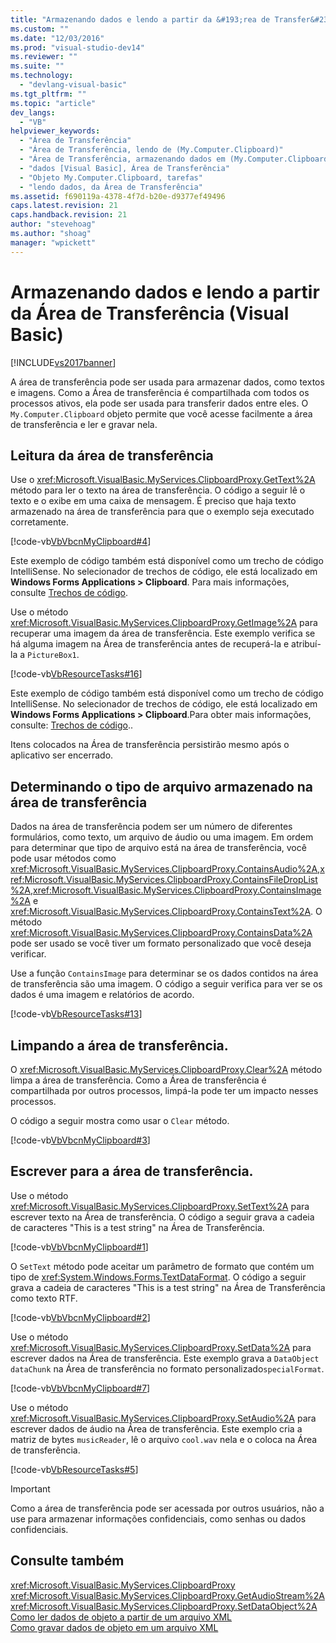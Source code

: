 ```yaml
---
title: "Armazenando dados e lendo a partir da &#193;rea de Transfer&#234;ncia (Visual Basic) | Microsoft Docs"
ms.custom: ""
ms.date: "12/03/2016"
ms.prod: "visual-studio-dev14"
ms.reviewer: ""
ms.suite: ""
ms.technology: 
  - "devlang-visual-basic"
ms.tgt_pltfrm: ""
ms.topic: "article"
dev_langs: 
  - "VB"
helpviewer_keywords: 
  - "Área de Transferência"
  - "Área de Transferência, lendo de (My.Computer.Clipboard)"
  - "Área de Transferência, armazenando dados em (My.Computer.Clipboard)"
  - "dados [Visual Basic], Área de Transferência"
  - "Objeto My.Computer.Clipboard, tarefas"
  - "lendo dados, da Área de Transferência"
ms.assetid: f690119a-4378-4f7d-b20e-d9377ef49496
caps.latest.revision: 21
caps.handback.revision: 21
author: "stevehoag"
ms.author: "shoag"
manager: "wpickett"
---
```

# Armazenando dados e lendo a partir da &#193;rea de Transfer&#234;ncia (Visual Basic)
[!INCLUDE[vs2017banner](../../../../csharp/includes/vs2017banner.md)]

A área de transferência pode ser usada para armazenar dados, como textos e imagens.  Como a Área de transferência é compartilhada com todos os processos ativos, ela pode ser usada para transferir dados entre eles.  O `My.Computer.Clipboard` objeto permite que você acesse facilmente a área de transferência e ler e gravar nela.  
  
## Leitura da área de transferência  
 Use o <xref:Microsoft.VisualBasic.MyServices.ClipboardProxy.GetText%2A> método para ler o texto na área de transferência.  O código a seguir lê o texto e o exibe em uma caixa de mensagem.  É preciso que haja texto armazenado na área de transferência para que o exemplo seja executado corretamente.  
  
 [!code-vb[VbVbcnMyClipboard#4](../../../../visual-basic/developing-apps/programming/computer-resources/codesnippet/VisualBasic/storing-data-to-and-reading-from-the-clipboard_1.vb)]  
  
 Este exemplo de código também está disponível como um trecho de código IntelliSense.  No selecionador de trechos de código, ele está localizado em **Windows Forms Applications \> Clipboard**.  Para mais informações, consulte [Trechos de código](/visual-studio/ide/code-snippets).  
  
 Use o método <xref:Microsoft.VisualBasic.MyServices.ClipboardProxy.GetImage%2A> para recuperar uma imagem da área de transferência.  Este exemplo verifica se há alguma imagem na Área de transferência antes de recuperá\-la e atribuí\-la a  `PictureBox1`.  
  
 [!code-vb[VbResourceTasks#16](../../../../visual-basic/developing-apps/programming/computer-resources/codesnippet/VisualBasic/storing-data-to-and-reading-from-the-clipboard_2.vb)]  
  
 Este exemplo de código também está disponível como um trecho de código IntelliSense.  No selecionador de trechos de código, ele está localizado em **Windows Forms Applications \> Clipboard**.Para obter mais informações, consulte: [Trechos de código](/visual-studio/ide/code-snippets)..  
  
 Itens colocados na Área de transferência persistirão mesmo após o aplicativo ser encerrado.  
  
## Determinando o tipo de arquivo armazenado na área de transferência  
 Dados na área de transferência podem ser um número de diferentes formulários, como texto, um arquivo de áudio ou uma imagem.  Em ordem para determinar que tipo de arquivo está na área de transferência, você pode usar métodos como <xref:Microsoft.VisualBasic.MyServices.ClipboardProxy.ContainsAudio%2A>,<xref:Microsoft.VisualBasic.MyServices.ClipboardProxy.ContainsFileDropList%2A>,<xref:Microsoft.VisualBasic.MyServices.ClipboardProxy.ContainsImage%2A> e <xref:Microsoft.VisualBasic.MyServices.ClipboardProxy.ContainsText%2A>.  O método <xref:Microsoft.VisualBasic.MyServices.ClipboardProxy.ContainsData%2A> pode ser usado se você tiver um formato personalizado que você deseja verificar.  
  
 Use a função `ContainsImage` para determinar se os dados contidos na área de transferência são uma imagem.  O código a seguir verifica para ver se os dados é uma imagem e relatórios de acordo.  
  
 [!code-vb[VbResourceTasks#13](../../../../visual-basic/developing-apps/programming/computer-resources/codesnippet/VisualBasic/storing-data-to-and-reading-from-the-clipboard_3.vb)]  
  
## Limpando a área de transferência.  
 O <xref:Microsoft.VisualBasic.MyServices.ClipboardProxy.Clear%2A> método limpa a área de transferência.  Como a Área de transferência é compartilhada por outros processos, limpá\-la pode ter um impacto nesses processos.  
  
 O código a seguir mostra como usar o `Clear` método.  
  
 [!code-vb[VbVbcnMyClipboard#3](../../../../visual-basic/developing-apps/programming/computer-resources/codesnippet/VisualBasic/storing-data-to-and-reading-from-the-clipboard_4.vb)]  
  
## Escrever para a área de transferência.  
 Use o método <xref:Microsoft.VisualBasic.MyServices.ClipboardProxy.SetText%2A> para escrever texto na Área de transferência.  O código a seguir grava a cadeia de caracteres "This is a test string" na Área de Transferência.  
  
 [!code-vb[VbVbcnMyClipboard#1](../../../../visual-basic/developing-apps/programming/computer-resources/codesnippet/VisualBasic/storing-data-to-and-reading-from-the-clipboard_5.vb)]  
  
 O `SetText` método pode aceitar um parâmetro de formato que contém um tipo de <xref:System.Windows.Forms.TextDataFormat>.  O código a seguir grava a cadeia de caracteres "This is a test string" na Área de Transferência como texto RTF.  
  
 [!code-vb[VbVbcnMyClipboard#2](../../../../visual-basic/developing-apps/programming/computer-resources/codesnippet/VisualBasic/storing-data-to-and-reading-from-the-clipboard_6.vb)]  
  
 Use o método <xref:Microsoft.VisualBasic.MyServices.ClipboardProxy.SetData%2A> para escrever dados na Área de transferência.  Este exemplo grava a `DataObject` `dataChunk` na Área de transferência no formato personalizado`specialFormat`.  
  
 [!code-vb[VbVbcnMyClipboard#7](../../../../visual-basic/developing-apps/programming/computer-resources/codesnippet/VisualBasic/storing-data-to-and-reading-from-the-clipboard_7.vb)]  
  
 Use o método <xref:Microsoft.VisualBasic.MyServices.ClipboardProxy.SetAudio%2A> para escrever dados de áudio na Área de transferência.  Este exemplo cria a matriz de bytes `musicReader`, lê o arquivo `cool.wav` nela e o coloca na Área de transferência.  
  
 [!code-vb[VbResourceTasks#5](../../../../visual-basic/developing-apps/programming/computer-resources/codesnippet/VisualBasic/storing-data-to-and-reading-from-the-clipboard_8.vb)]  
  
> [!IMPORTANT]
>  Como a área de transferência pode ser acessada por outros usuários, não a use para armazenar informações confidenciais, como senhas ou dados confidenciais.  
  
## Consulte também  
 <xref:Microsoft.VisualBasic.MyServices.ClipboardProxy>   
 <xref:Microsoft.VisualBasic.MyServices.ClipboardProxy.GetAudioStream%2A>   
 <xref:Microsoft.VisualBasic.MyServices.ClipboardProxy.SetDataObject%2A>   
 [Como ler dados de objeto a partir de um arquivo XML](../Topic/How%20to:%20Read%20Object%20Data%20from%20an%20XML%20File%20\(C%23%20and%20Visual%20Basic\).md)   
 [Como gravar dados de objeto em um arquivo XML](../Topic/How%20to:%20Write%20Object%20Data%20to%20an%20XML%20File%20\(C%23%20and%20Visual%20Basic\).md)